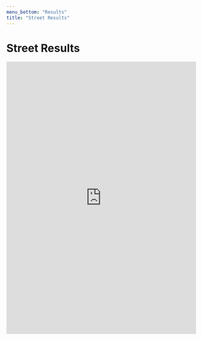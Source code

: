 ```yaml
---
menu_bottom: "Results"
title: "Street Results"
---
```


# Street Results

<iframe title="" src="https://docs.google.com/spreadsheet/pub?key=0AmRZnOajrg2DdDIwYXRiNjA3VDZ6VFJqTjNDYkt5aEE&amp;output=html" style="width:98%; height:710px" frameborder="0"></iframe>
